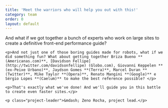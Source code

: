 ```yaml
---
title: 'Meet the warriors who will help you out with this!'
category: team
order: 0
layout: default
---
```


<div class="article">

  <div class="content-right">
    <p>And what if we got together a bunch of experts who work on large sites to create a definitive front-end performance guide?</p>

    <p>And not just one of those boring guides made for robots, what if we did something fun? What about getting together Briza Bueno **(Americanas.com)**, [Davidson Fellipe](http://twitter.com/davidsonfellipe) (Globo.com), Giovanni Keppelen **(ex-Peixe Urbano)**, Jaydson Gomes **(Terra)**, Marcel Duran **(Twitter)**, Mike Taylor **(Opera)**, Renato Mangini **(Google)** e Sérgio Lopes **(Caelum)** to make the best reference possible? </p>

    <p>That's exactly what we've done! And we'll guide you in this battle to create even faster sites.</p>

    <p class="project-leader">&mdash; Zeno Rocha, project lead.</p>

  </div>

</div>
